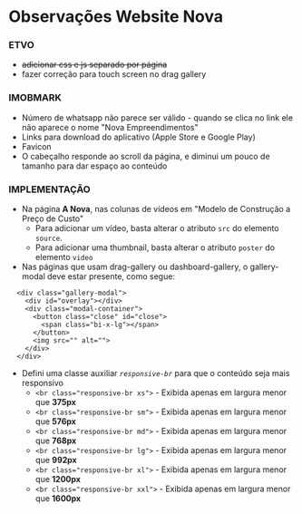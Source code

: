 # Observações Website Nova
### ETVO
- ~~adicionar css e js separado por página~~
- fazer correção para touch screen no drag gallery

### IMOBMARK
- Número de whatsapp não parece ser válido - quando se clica no link ele não aparece o nome "Nova Empreendimentos"
- Links para download do aplicativo (Apple Store e Google Play)
- Favicon
- O cabeçalho responde ao scroll da página, e diminui um pouco de tamanho para dar espaço ao conteúdo
  
### IMPLEMENTAÇÃO
- Na página **A Nova**, nas colunas de vídeos em "Modelo de Construção a Preço de Custo" 
  - Para adicionar um vídeo, basta alterar o atributo `src` do elemento `source`. 
  - Para adicionar uma thumbnail, basta alterar o atributo `poster` do elemento `video` 
- Nas páginas que usam drag-gallery ou dashboard-gallery, o gallery-modal deve estar presente, como segue:
```
  <div class="gallery-modal">
    <div id="overlay"></div>
    <div class="modal-container">
      <button class="close" id="close">
        <span class="bi-x-lg"></span>
      </button>
      <img src="" alt="">
    </div>
  </div>
```
- Defini uma classe auxiliar *`responsive-br`* para que o conteúdo seja mais responsivo
  - `<br class="responsive-br xs">` - Exibida apenas em largura menor que **375px** 
  - `<br class="responsive-br sm">` - Exibida apenas em largura menor que **576px** 
  - `<br class="responsive-br md">` - Exibida apenas em largura menor que **768px**
  - `<br class="responsive-br lg">` - Exibida apenas em largura menor que **992px**
  - `<br class="responsive-br xl">` - Exibida apenas em largura menor que **1200px**
  - `<br class="responsive-br xxl">` - Exibida apenas em largura menor que **1600px**